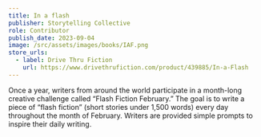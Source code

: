 ```yaml
---
title: In a flash
publisher: Storytelling Collective
role: Contributor
publish_date: 2023-09-04
image: /src/assets/images/books/IAF.png
store_urls:
  - label: Drive Thru Fiction
    url: https://www.drivethrufiction.com/product/439885/In-a-Flash
---
```


Once a year, writers from around the world participate in a month-long creative challenge called “Flash Fiction February.” The goal is to write a piece of “flash fiction” (short stories under 1,500 words) every day throughout the month of February. Writers are provided simple prompts to inspire their daily writing.